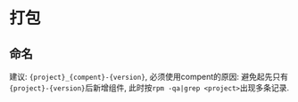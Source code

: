 # 打包

## 命名
建议: `{project}_{compent}-{version}`, 必须使用compent的原因: 避免起先只有`{project}-{version}`后新增组件, 此时按`rpm -qa|grep <project>`出现多条记录.